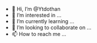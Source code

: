 - 👋 Hi, I’m @Ytdothan
- 👀 I’m interested in ...
- 🌱 I’m currently learning ...
- 💞️ I’m looking to collaborate on ...
- 📫 How to reach me ...

<!---
Ytdothan/Ytdothan is a ✨ special ✨ repository because its `README.md` (this file) appears on your GitHub profile.
You can click the Preview link to take a look at your changes.
--->
